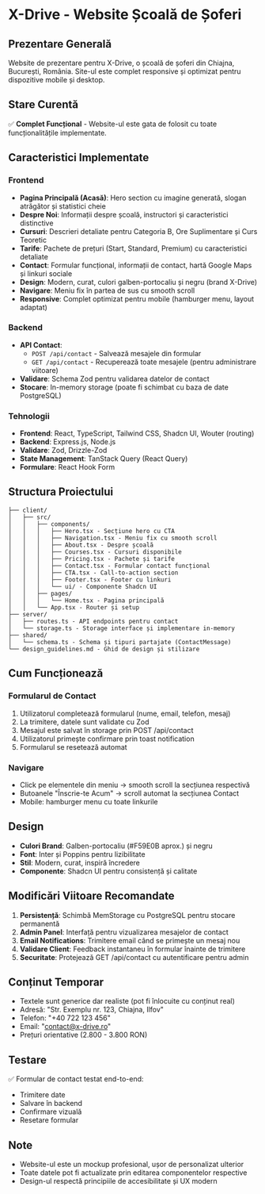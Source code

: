 # X-Drive - Website Școală de Șoferi

## Prezentare Generală
Website de prezentare pentru X-Drive, o școală de șoferi din Chiajna, București, România. Site-ul este complet responsive și optimizat pentru dispozitive mobile și desktop.

## Stare Curentă
✅ **Complet Funcțional** - Website-ul este gata de folosit cu toate funcționalitățile implementate.

## Caracteristici Implementate

### Frontend
- **Pagina Principală (Acasă)**: Hero section cu imagine generată, slogan atrăgător și statistici cheie
- **Despre Noi**: Informații despre școală, instructori și caracteristici distinctive
- **Cursuri**: Descrieri detaliate pentru Categoria B, Ore Suplimentare și Curs Teoretic
- **Tarife**: Pachete de prețuri (Start, Standard, Premium) cu caracteristici detaliate
- **Contact**: Formular funcțional, informații de contact, hartă Google Maps și linkuri sociale
- **Design**: Modern, curat, culori galben-portocaliu și negru (brand X-Drive)
- **Navigare**: Meniu fix în partea de sus cu smooth scroll
- **Responsive**: Complet optimizat pentru mobile (hamburger menu, layout adaptat)

### Backend
- **API Contact**: 
  - `POST /api/contact` - Salvează mesajele din formular
  - `GET /api/contact` - Recuperează toate mesajele (pentru administrare viitoare)
- **Validare**: Schema Zod pentru validarea datelor de contact
- **Stocare**: In-memory storage (poate fi schimbat cu baza de date PostgreSQL)

### Tehnologii
- **Frontend**: React, TypeScript, Tailwind CSS, Shadcn UI, Wouter (routing)
- **Backend**: Express.js, Node.js
- **Validare**: Zod, Drizzle-Zod
- **State Management**: TanStack Query (React Query)
- **Formulare**: React Hook Form

## Structura Proiectului

```
├── client/
│   ├── src/
│   │   ├── components/
│   │   │   ├── Hero.tsx - Secțiune hero cu CTA
│   │   │   ├── Navigation.tsx - Meniu fix cu smooth scroll
│   │   │   ├── About.tsx - Despre școală
│   │   │   ├── Courses.tsx - Cursuri disponibile
│   │   │   ├── Pricing.tsx - Pachete și tarife
│   │   │   ├── Contact.tsx - Formular contact funcțional
│   │   │   ├── CTA.tsx - Call-to-action section
│   │   │   ├── Footer.tsx - Footer cu linkuri
│   │   │   └── ui/ - Componente Shadcn UI
│   │   ├── pages/
│   │   │   └── Home.tsx - Pagina principală
│   │   └── App.tsx - Router și setup
├── server/
│   ├── routes.ts - API endpoints pentru contact
│   └── storage.ts - Storage interface și implementare in-memory
├── shared/
│   └── schema.ts - Schema și tipuri partajate (ContactMessage)
└── design_guidelines.md - Ghid de design și stilizare
```

## Cum Funcționează

### Formularul de Contact
1. Utilizatorul completează formularul (nume, email, telefon, mesaj)
2. La trimitere, datele sunt validate cu Zod
3. Mesajul este salvat în storage prin POST /api/contact
4. Utilizatorul primește confirmare prin toast notification
5. Formularul se resetează automat

### Navigare
- Click pe elementele din meniu → smooth scroll la secțiunea respectivă
- Butoanele "Înscrie-te Acum" → scroll automat la secțiunea Contact
- Mobile: hamburger menu cu toate linkurile

## Design
- **Culori Brand**: Galben-portocaliu (#F59E0B aprox.) și negru
- **Font**: Inter și Poppins pentru lizibilitate
- **Stil**: Modern, curat, inspiră încredere
- **Componente**: Shadcn UI pentru consistență și calitate

## Modificări Viitoare Recomandate

1. **Persistență**: Schimbă MemStorage cu PostgreSQL pentru stocare permanentă
2. **Admin Panel**: Interfață pentru vizualizarea mesajelor de contact
3. **Email Notifications**: Trimitere email când se primește un mesaj nou
4. **Validare Client**: Feedback instantaneu în formular înainte de trimitere
5. **Securitate**: Protejează GET /api/contact cu autentificare pentru admin

## Conținut Temporar
- Textele sunt generice dar realiste (pot fi înlocuite cu conținut real)
- Adresă: "Str. Exemplu nr. 123, Chiajna, Ilfov"
- Telefon: "+40 722 123 456"
- Email: "contact@x-drive.ro"
- Prețuri orientative (2.800 - 3.800 RON)

## Testare
✅ Formular de contact testat end-to-end:
- Trimitere date
- Salvare în backend
- Confirmare vizuală
- Resetare formular

## Note
- Website-ul este un mockup profesional, ușor de personalizat ulterior
- Toate datele pot fi actualizate prin editarea componentelor respective
- Design-ul respectă principiile de accesibilitate și UX modern
